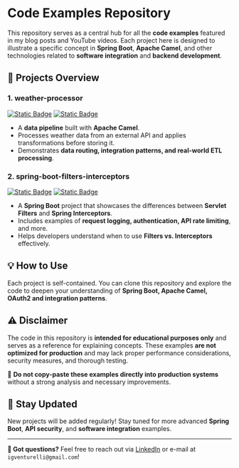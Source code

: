 # Code Examples Repository

This repository serves as a central hub for all the **code examples** featured in my blog posts and YouTube videos. Each project here is designed to illustrate a specific concept in **Spring Boot**, **Apache Camel**, and other technologies related to **software integration** and **backend development**.

## 📌 Projects Overview

### 1. **weather-processor**

[![Static Badge](https://img.shields.io/badge/blog-post-blue)](https://igventurelli.io/building-a-data-pipeline-with-apache-camel-processing-weather-data-from-aws-sqs) [![Static Badge](https://img.shields.io/badge/youtube-video-red)](https://youtu.be/YduqL4K5hFo?si=9xQaPvMz1goNmIrk)


- A **data pipeline** built with **Apache Camel**.
- Processes weather data from an external API and applies transformations before storing it.
- Demonstrates **data routing, integration patterns, and real-world ETL processing**.

### 2. **spring-boot-filters-interceptors**

[![Static Badge](https://img.shields.io/badge/blog-post-blue)](https://igventurelli.io/mastering-request-interception-in-spring-boot-filters-vs-interceptors) [![Static Badge](https://img.shields.io/badge/youtube-video-red)](https://www.youtube.com/watch?v=5MCOuiSuIA8)

- A **Spring Boot** project that showcases the differences between **Servlet Filters** and **Spring Interceptors**.
- Includes examples of **request logging, authentication, API rate limiting**, and more.
- Helps developers understand when to use **Filters vs. Interceptors** effectively.

## 💡 How to Use
Each project is self-contained. You can clone this repository and explore the code to deepen your understanding of **Spring Boot, Apache Camel, OAuth2 and integration patterns**.

## ⚠️ Disclaimer
The code in this repository is **intended for educational purposes only** and serves as a reference for explaining concepts. These examples **are not optimized for production** and may lack proper performance considerations, security measures, and thorough testing. 

📌 **Do not copy-paste these examples directly into production systems** without a strong analysis and necessary improvements.

## 🚀 Stay Updated
New projects will be added regularly! Stay tuned for more advanced **Spring Boot**, **API security**, and **software integration** examples.

---
**📩 Got questions?** Feel free to reach out via [LinkedIn](https://www.linkedin.com/in/igventurelli/) or e-mail at `igventurelli@gmail.com`!